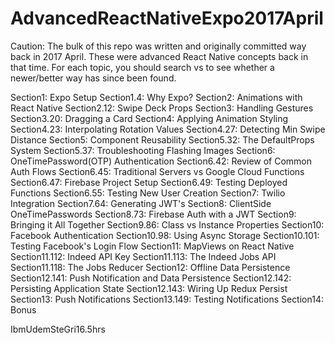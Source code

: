 # AdvancedReactNativeExpo2017April

Caution: The bulk of this repo was written and originally committed way back in 2017 April. These were advanced React Native concepts back in that time. For each topic, you should search <method> vs <alternatives> to see whether a newer/better way has since been found.

Section1: Expo Setup
Section1.4: Why Expo?
Section2: Animations with React Native
Section2.12: Swipe Deck Props
Section3: Handling Gestures
Section3.20: Dragging a Card
Section4: Applying Animation Styling
Section4.23: Interpolating Rotation Values
Section4.27: Detecting Min Swipe Distance
Section5: Component Reusability
Section5.32: The DefaultProps System
Section5.37: Troubleshooting Flashing Images
Section6: OneTimePassword(OTP) Authentication
Section6.42: Review of Common Auth Flows
Section6.45: Traditional Servers vs Google Cloud Functions
Section6.47: Firebase Project Setup
Section6.49: Testing Deployed Functions
Section6.55: Testing New User Creation
Section7: Twilio Integration
Section7.64: Generating JWT's
Section8: ClientSide OneTimePasswords
Section8.73: Firebase Auth with a JWT
Section9: Bringing it All Together
Section9.86: Class vs Instance Properties
Section10: Facebook Authentication
Section10.98: Using Async Storage
Section10.101: Testing Facebook's Login Flow
Section11: MapViews on React Native
Section11.112: Indeed API Key
Section11.113: The Indeed Jobs API
Section11.118: The Jobs Reducer
Section12: Offline Data Persistence
Section12.141: Push Notification and Data Persistence
Section12.142: Persisting Application State
Section12.143: Wiring Up Redux Persist
Section13: Push Notifications
Section13.149: Testing Notifications
Section14: Bonus

IbmUdemSteGri16.5hrs

